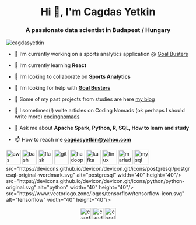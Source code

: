 <h1 align="center">Hi 👋, I'm Cagdas Yetkin</h1>
<h3 align="center">A passionate data scientist in Budapest / Hungary</h3>

<p align="left"> <img src="https://komarev.com/ghpvc/?username=cagdasyetkin" alt="cagdasyetkin" /> </p>

- 🔭 I’m currently working on a sports analytics application @ [Goal Busters](https://www.youtube.com/watch?v=6GeOs_KrY2M)

- 🌱 I’m currently learning **React**

- 👯 I’m looking to collaborate on **Sports Analytics**

- 🤝 I’m looking for help with **[Goal Busters](https://betalertpro.com)**

- 📝 Some of my past projects from studies are here [my blog](https://cagdasyetkin.github.io/final.html)  

- 📝 I sometimes(!) write articles on Coding Nomads (ok perhaps I should write more) [codingnomads](https://codingnomads.co/blog/data-analysis-example-analyzing-movie-ratings-with-python/)

- 💬 Ask me about **Apache Spark, Python, R, SQL, How to learn and study**

- 📫 How to reach me **cagdasyetkin@yahoo.com**

<p align="left"><img src="https://devicons.github.io/devicon/devicon.git/icons/amazonwebservices/amazonwebservices-original-wordmark.svg" alt="aws" width="40" height="40"/> <img src="https://www.vectorlogo.zone/logos/gnu_bash/gnu_bash-icon.svg" alt="bash" width="40" height="40"/> <img src="https://www.vectorlogo.zone/logos/pocoo_flask/pocoo_flask-icon.svg" alt="flask" width="40" height="40"/> <img src="https://www.vectorlogo.zone/logos/git-scm/git-scm-icon.svg" alt="git" width="40" height="40"/> <img src="https://www.vectorlogo.zone/logos/apache_hadoop/apache_hadoop-icon.svg" alt="hadoop" width="40" height="40"/> <img src="https://www.vectorlogo.zone/logos/apache_kafka/apache_kafka-icon.svg" alt="kafka" width="40" height="40"/> <img src="https://devicons.github.io/devicon/devicon.git/icons/linux/linux-original.svg" alt="linux" width="40" height="40"/> <img src="https://www.vectorlogo.zone/logos/mariadb/mariadb-icon.svg" alt="mariadb" width="40" height="40"/> <img src="https://devicons.github.io/devicon/devicon.git/icons/mysql/mysql-original-wordmark.svg" alt="mysql" width="40" height="40"/> src="https://devicons.github.io/devicon/devicon.git/icons/postgresql/postgresql-original-wordmark.svg" alt="postgresql" width="40" height="40"/> src="https://devicons.github.io/devicon/devicon.git/icons/python/python-original.svg" alt="python" width="40" height="40"/> src="https://www.vectorlogo.zone/logos/tensorflow/tensorflow-icon.svg" alt="tensorflow" width="40" height="40"/></p>

<p align="center">
<a href="https://twitter.com/cagdasyetkin" target="blank"><img align="center" src="https://cdn.jsdelivr.net/npm/simple-icons@3.0.1/icons/twitter.svg" alt="cagdasyetkin" height="30" width="30" /></a>
<a href="https://linkedin.com/in/cagdasyetkin" target="blank"><img align="center" src="https://cdn.jsdelivr.net/npm/simple-icons@3.0.1/icons/linkedin.svg" alt="cagdasyetkin" height="30" width="30" /></a>
<a href="https://fb.com/cagdayetkin" target="blank"><img align="center" src="https://cdn.jsdelivr.net/npm/simple-icons@3.0.1/icons/facebook.svg" alt="cagdayetkin" height="30" width="30" /></a>
</p>
